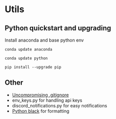# Utils

## Python quickstart and upgrading

Install anaconda and base python env

`conda update anaconda`

`conda update python`

`pip install --upgrade pip
`


## Other
 
 - [Uncompromising .gitignore](.gitignore)
 - env_keys.py for handling api keys
 - discord_notifications.py for easy notifications 
 - [Python black](https://github.com/psf/black) for formatting
